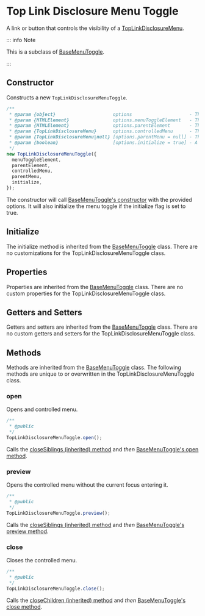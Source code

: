 # Top Link Disclosure Menu Toggle

A link or button that controls the visibility of a [TopLinkDisclosureMenu](./top-link-disclosure-menu).

::: info Note

This is a subclass of [BaseMenuToggle](./base-menu-toggle).

:::

## Constructor

Constructs a new `TopLinkDisclosureMenuToggle`.

```js
/**
 * @param {object}                     options                     - The options for generating the menu toggle.
 * @param {HTMLElement}                options.menuToggleElement   - The toggle element in the DOM.
 * @param {HTMLElement}                options.parentElement       - The element containing the controlled menu.
 * @param {TopLinkDisclosureMenu}      options.controlledMenu      - The menu controlled by this toggle.
 * @param {TopLinkDisclosureMenu|null} [options.parentMenu = null] - The menu containing this toggle.
 * @param {boolean}                    [options.initialize = true] - A flag to initialize the menu toggle immediately upon creation.
 */
new TopLinkDisclosureMenuToggle({
  menuToggleElement,
  parentElement,
  controlledMenu,
  parentMenu,
  initialize,
});
```

The constructor will call [BaseMenuToggle's constructor](./base-menu-toggle#constructor) with the provided options. It will also initialize the menu toggle if the initialize flag is set to true.

## Initialize

The initialize method is inherited from the [BaseMenuToggle](./base-menu-toggle#initialize) class. There are no customizations for the TopLinkDisclosureMenuToggle class.

## Properties

Properties are inherited from the [BaseMenuToggle](./base-menu-toggle#properties) class. There are no custom properties for the TopLinkDisclosureMenuToggle class.

## Getters and Setters

Getters and setters are inherited from the [BaseMenuToggle](./base-menu-toggle#getters-and-setters) class. There are no custom getters and setters for the TopLinkDisclosureMenuToggle class.

## Methods

Methods are inherited from the [BaseMenuToggle](./base-menu-toggle#methods) class. The following methods are unique to or overwritten in the TopLinkDisclosureMenuToggle class.

### open

Opens and controlled menu.

```js
/**
 * @public
 */
TopLinkDisclosureMenuToggle.open();
```

Calls the [closeSiblings (inherited) method](./base-menu-toggle#closesiblings) and _then_ [BaseMenuToggle's open method](./base-menu-toggle#open).

### preview

Opens the controlled menu without the current focus entering it.

```js
/**
 * @public
 */
TopLinkDisclosureMenuToggle.preview();
```

Calls the [closeSiblings (inherited) method](./base-menu-toggle#closesiblings) and _then_ [BaseMenuToggle's preview method](./base-menu-toggle#preview).

### close

Closes the controlled menu.

```js
/**
 * @public
 */
TopLinkDisclosureMenuToggle.close();
```

Calls the [closeChildren (inherited) method](./base-menu-toggle#closechildren) and _then_ [BaseMenuToggle's close method](./base-menu-toggle#close).
